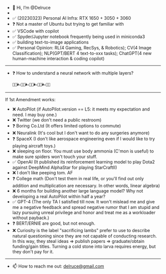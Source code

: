 - 👋 Hi, I’m @Delruce
- 
- ✅ (20230323) Personal AI Infra: RTX 1650 + 3050 + 3060
- ❓  Not a master of Ubuntu but trying to get familiar with
- ✅ VSCode with copilot
- ✅ Spyder/Jupyter notebook frequently being used in miniconda3
- ✅ building text-to-image applications
- ✅ Personal Opinion: RL(4 Gaming, RecSys, & Robotics); CV(4 Image Classification); NLP(GPT/BERT 4 text-to-xxx tasks); ChatGPT(4 new human-machine interaction & coding copilot)

----------------------------------------------------------------------------------------------------------------------------------

- ❓  How to understand a neural network with multiple layers?
 
      📄😋🌬💩😋🌬💩😋🌬💩😋🌬💩✅

----------------------------------------------------------------------------------------------------------------------------------
If 1st Amendment works:

- ❌ AutoPilot (if AutoPilot.version == L5:  it meets my expectation and need. I may buy one.)
- ❌ Twitter (we don't need a public restroom)
- ❓  Boring Co.Ltd (It offers limited options to commute)
- ❌ Neuralink (It's cool but I don't want to do any surgeries anymore)
- ❓  SpaceX (I don't like aerospace engineering even if I would like to try playing aircraft toys.)
- ❌ sleeping on floor. You must use body ammonia (C'mon is useful) to make sure spiders won't touch your stuff.
- ✅ OpenAI (It published its reinforcement learning model to play Dota2 against DeepMind AlphaStar for playing StarCraftII)
- ❌ I don't like peeping tom. AF
- ❓  College math (Don't test them in real life, or you'll find out only addition and multiplication are necessary. In other words, linear algebra)
- ❌ 6 months for building another large language model? Why not developing a real AutoPilot within half a year?
- ✅ GPT-4 (The only TA I satisfied till now. It won't mislead me and give me a negative feedback and spread negative rumor that I am stupid and lazy pursuing unreal privilege and honor and treat me as a workloader without payback.)
- ❓  BERT/ERNIE are good, but not enough.
- ❌ Curiosity is the label "sacrificing lambs" prefer to use to describe natural questioning since they are not capable of conducting research. In this way, they steal ideas => publish papers => graduate/obtain funding/gain titles. Turning a cold stone into larva requires energy, but they don't pay for it.

----------------------------------------------------------------------------------------------------------------------------------

- 📫 How to reach me out: delruce@gmail.com

<!---
Delruce/Delruce is a ✨ special ✨ repository because its `README.md` (this file) appears on your GitHub profile.
You can click the Preview link to take a look at your changes.
--->
